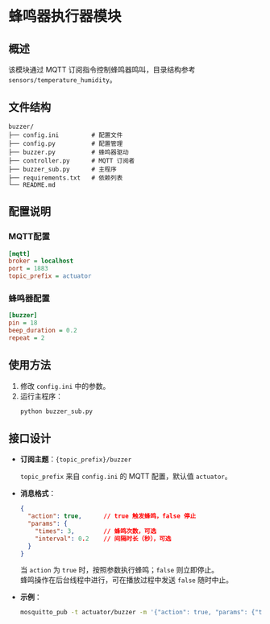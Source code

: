 # 蜂鸣器执行器模块

## 概述

该模块通过 MQTT 订阅指令控制蜂鸣器鸣叫，目录结构参考 `sensors/temperature_humidity`。

## 文件结构

```
buzzer/
├── config.ini         # 配置文件
├── config.py          # 配置管理
├── buzzer.py          # 蜂鸣器驱动
├── controller.py      # MQTT 订阅者
├── buzzer_sub.py      # 主程序
├── requirements.txt   # 依赖列表
└── README.md
```

## 配置说明

### MQTT配置
```ini
[mqtt]
broker = localhost
port = 1883
topic_prefix = actuator
```

### 蜂鸣器配置
```ini
[buzzer]
pin = 18
beep_duration = 0.2
repeat = 2
```

## 使用方法

1. 修改 `config.ini` 中的参数。
2. 运行主程序：
   ```bash
   python buzzer_sub.py
   ```

## 接口设计

- **订阅主题**：`{topic_prefix}/buzzer`

  `topic_prefix` 来自 `config.ini` 的 MQTT 配置，默认值 `actuator`。

- **消息格式**：

  ```json
  {
    "action": true,      // true 触发蜂鸣，false 停止
    "params": {
      "times": 3,        // 蜂鸣次数，可选
      "interval": 0.2    // 间隔时长（秒），可选
    }
  }
  ```

  当 `action` 为 `true` 时，按照参数执行蜂鸣；`false` 则立即停止。\
  蜂鸣操作在后台线程中进行，可在播放过程中发送 `false` 随时中止。

- **示例**：

  ```bash
  mosquitto_pub -t actuator/buzzer -m '{"action": true, "params": {"times": 5, "interval": 0.1}}'
  ```
